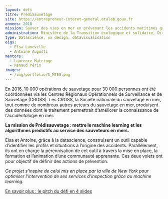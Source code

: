 ```yaml
---
layout: defi
titre: PrédiSauvetage
site: https://entrepreneur-interet-general.etalab.gouv.fr
annees: 2018
mission: Sauver des vies en mer en prévenant les accidents maritimes grâce aux données 
administration: Ministère de la Transition écologique et solidaire, Direction des affaires maritimes
type: Datascience, ux design, datavisualisation
eigs:
  - Elsa Luneville
  - Antoine Augusti
mentors:
  - Laurence Matringe
  - Renaud Périn
images:
  - /img/portfolio/1_MTES.png
---
```


En 2016, 10 000 opérations de sauvetage pour 30 000 personnes ont été
coordonnées via les Centres Régionaux Opérationnels de Surveillance et
de Sauvetage (CROSS). Les CROSS, la Société nationale du sauvetage en
mer, tout comme de nombreux autres acteurs du sauvetage en mer,
produisent des données dont le traitement permettrait d’améliorer la
connaissance de l’accidentologie en mer.

**La mission de Prédisauvetage : mettre le machine learning et les
algorithmes prédictifs au service des sauveteurs en mers.**

Elsa et Antoine, grâce à la datascience, construisent un outil capable
d’identifier les profils et situations à l’origine des
accidents. Parallèlement, ils ont en charge la pérennisation de cet
outil à travers la mise en place, la formation et l’animation d’une
communauté apprenante. Ces deux volets ont pour objectif de définir
des actions de prévention.

_Ce projet s’inspire de celui mis en place par la ville de New York
pour optimiser l’intervention de ses services d’inspection grâce au
machine learning._

[En savoir plus : le pitch du défi en 4 slides](https://www.slideshare.net/Etalab/eig-promo-2-prsentation-du-dfi-prdisauvetage-80976654)
